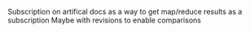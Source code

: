 
Subscription on artifical docs as a way to get map/reduce results as a subscription
Maybe with revisions to enable comparisons